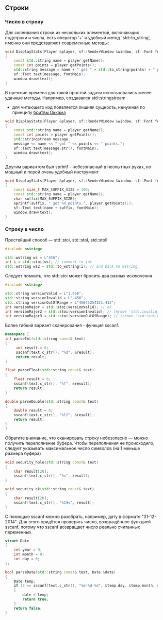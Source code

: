 ## Строки

### Число в строку

Для склеивания строки из нескольких элементов, включающих подстроки и числа, есть оператор '+' и удобный метод 'std::to_string', именно они представляют современные методы:
```cpp
void DisplayStats(Player &player, sf::RenderWindow &window, sf::Font fontMain)
{
    const std::string name = player.getName();
    const int points = player.getPoints();
    std::string message = name + " got " + std::to_string(points) + " points.";
    sf::Text text(message, fontMain);
    window.draw(text);
}
```

В прежние времена для такой простой задачи использовались менее удачные методы. Например, создавался std::stringstream
- для читающего код появляется лишняя сущность, ненужная по принципу [бритвы Оккама](https://ru.wikipedia.org/wiki/%D0%91%D1%80%D0%B8%D1%82%D0%B2%D0%B0_%D0%9E%D0%BA%D0%BA%D0%B0%D0%BC%D0%B0)
```cpp
void DisplayStats(Player &player, sf::RenderWindow &window, sf::Font fontMain)
{
    const std::string name = player.getName();
    const int points = player.getPoints();
    std::stringstream message;
    message << name << " got " << points << " points.";
    sf::Text text(message.str(), fontMain);
    window.draw(text);
}
```

Другим вариантом был sprintf - небезопасный в неопытных руках, но мощный и порой очень удобный инструмент
```cpp
void DisplayStats(Player &player, sf::RenderWindow &window, sf::Font fontMain)
{
    const size_t MAX_SUFFIX_SIZE = 100;
    const std::string name = player.getName();
    char suffix[MAX_SUFFIX_SIZE];
    sprintf(suffix, " got %d points.", player.getPoints());
    sf::Text text(name + suffix, fontMain);
    window.draw(text);
}
```

### Строку в число

Простейший способ &mdash; std::stoi, std::stol, std::stoll
```cpp
#include <string>

std::wstring ws = L"456";
int i = std::stoi(ws); // convert to int
std::wstring ws2 = std::to_wstring(i); // and back to wstring
```

Следует помнить, что std::stoi может бросить два разных исключения

```cpp
#include <string>

std::string versionValid = L"1.456";
std::string versionInvalid = L".456";
std::string versionOutOfRange = L"45645254125.412";
int versionMajor = std::stoi(versionValid); // ok
int versionMajor2 = std::stoi(versionInvalid); // throws 'std::invalid_argument'
int versionMajor3 = std::stoi(versionOutOfRange); // throws 'std::out_of_range'
```

Более гибкий вариант сканирования - функция sscanf.
```cpp
namespace {
int parseInt(std::string const& text)
{
     int result = 0;
     sscanf(text.c_str(), "%d", &result);
     return result;
}

float parseFloat(std::string const& text)
{
    float result = 0;
    sscanf(text.c_str(), "%f", &result);
    return result;
}

double parseDouble(std::string const& text)
{
    double result = 0;
    sscanf(text.c_str(), "%lf", &result);
    return result;
}
}
```

Обратите внимание, что сканировать строку небезопасно &mdash; можно получить переполнение буфера. Чтобы переполнения не происходило, следует указывать максимальное число символов (на 1 меньше размера буфера)
```cpp
void security_hole(std::string const& text)
{
    char result[20];
    sscanf(text.c_str(), "%s", result);
}

void security_ok(std::string const& text)
{
    char result[20];
    sscanf(text.c_str(), "%19s", result);
}
```

С помощью sscanf можно разобрать, например, дату в формате "31-12-2014". Для этого придётся проверять число, возвращённое функцией sscanf, потому что sscanf возвращает число реально считанных переменных.
```cpp
struct Date
{
    int year = 0;
    int month = 0;
    int day = 0;
};

bool parseDate(std::string const& text, Date &date)
{
    Date temp;
    if (3 == sscanf(text.c_str(), "%d-%d-%d", &temp.day, &temp.month, &temp.year))
    {
        date = temp;
        return true;
    }
    return false;
}
```
